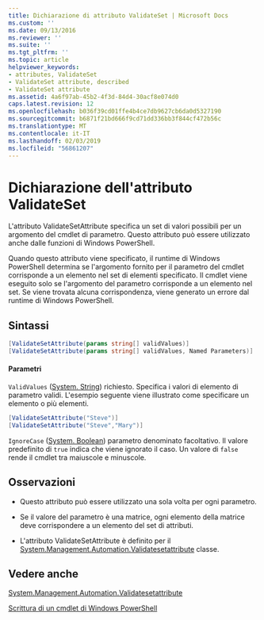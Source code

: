 ```yaml
---
title: Dichiarazione di attributo ValidateSet | Microsoft Docs
ms.custom: ''
ms.date: 09/13/2016
ms.reviewer: ''
ms.suite: ''
ms.tgt_pltfrm: ''
ms.topic: article
helpviewer_keywords:
- attributes, ValidateSet
- ValidateSet attribute, described
- ValidateSet attribute
ms.assetid: 4a6f97ab-45b2-4f3d-84d4-30acf8e074d0
caps.latest.revision: 12
ms.openlocfilehash: b036f39cd01ffe4b4ce7db9627cb6da0d5327190
ms.sourcegitcommit: b6871f21bd666f9cd71dd336bb3f844cf472b56c
ms.translationtype: MT
ms.contentlocale: it-IT
ms.lasthandoff: 02/03/2019
ms.locfileid: "56861207"
---
```

# <a name="validateset-attribute-declaration"></a>Dichiarazione dell'attributo ValidateSet

L'attributo ValidateSetAttribute specifica un set di valori possibili per un argomento del cmdlet di parametro. Questo attributo può essere utilizzato anche dalle funzioni di Windows PowerShell.

Quando questo attributo viene specificato, il runtime di Windows PowerShell determina se l'argomento fornito per il parametro del cmdlet corrisponde a un elemento nel set di elementi specificato. Il cmdlet viene eseguito solo se l'argomento del parametro corrisponde a un elemento nel set. Se viene trovata alcuna corrispondenza, viene generato un errore dal runtime di Windows PowerShell.

## <a name="syntax"></a>Sintassi

```csharp
[ValidateSetAttribute(params string[] validValues)]
[ValidateSetAttribute(params string[] validValues, Named Parameters)]
```

#### <a name="parameters"></a>Parametri

`ValidValues` ([System. String](/dotnet/api/System.String)) richiesto. Specifica i valori di elemento di parametro validi. L'esempio seguente viene illustrato come specificare un elemento o più elementi.

```csharp
[ValidateSetAttribute("Steve")]
[ValidateSetAttribute("Steve","Mary")]
```

`IgnoreCase` ([System. Boolean](/dotnet/api/System.Boolean)) parametro denominato facoltativo. Il valore predefinito di `true` indica che viene ignorato il caso. Un valore di `false` rende il cmdlet tra maiuscole e minuscole.

## <a name="remarks"></a>Osservazioni

- Questo attributo può essere utilizzato una sola volta per ogni parametro.

- Se il valore del parametro è una matrice, ogni elemento della matrice deve corrispondere a un elemento del set di attributi.

- L'attributo ValidateSetAttribute è definito per il [System.Management.Automation.Validatesetattribute](/dotnet/api/System.Management.Automation.ValidateSetAttribute) classe.

## <a name="see-also"></a>Vedere anche

[System.Management.Automation.Validatesetattribute](/dotnet/api/System.Management.Automation.ValidateSetAttribute)

[Scrittura di un cmdlet di Windows PowerShell](./writing-a-windows-powershell-cmdlet.md)
